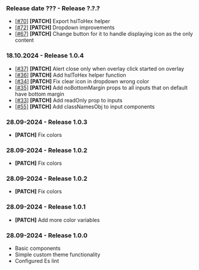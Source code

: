 ### Release date ??? - Release ?.?.?

-   [[#70]](https://github.com/Marcin-Migdal/m-component-library/issues/70) **[PATCH]** Export hslToHex helper
-   [[#72]](https://github.com/Marcin-Migdal/m-component-library/issues/72) **[PATCH]** Dropdown improvements
-   [[#67]](https://github.com/Marcin-Migdal/m-component-library/issues/67) **[PATCH]** Change button for it to handle displaying icon as the only content

### 18.10.2024 - Release 1.0.4

-   [[#37]](https://github.com/Marcin-Migdal/m-component-library/issues/37) **[PATCH]** Alert close only when overlay click started on overlay
-   [[#36]](https://github.com/Marcin-Migdal/m-component-library/issues/36) **[PATCH]** Add hslToHex helper function
-   [[#34]](https://github.com/Marcin-Migdal/m-component-library/issues/34) **[PATCH]** Fix clear icon in dropdown wrong color
-   [[#35]](https://github.com/Marcin-Migdal/m-component-library/issues/35) **[PATCH]** Add noBottomMargin props to all inputs that on default have bottom margin
-   [[#33]](https://github.com/Marcin-Migdal/m-component-library/issues/33) **[PATCH]** Add readOnly prop to inputs
-   [[#55]](https://github.com/Marcin-Migdal/m-component-library/issues/55) **[PATCH]** Add classNamesObj to input components

### 28.09-2024 - Release 1.0.3

-   **[PATCH]** Fix colors

### 28.09-2024 - Release 1.0.2

-   **[PATCH]** Fix colors

### 28.09-2024 - Release 1.0.2

-   **[PATCH]** Fix colors

### 28.09-2024 - Release 1.0.1

-   **[PATCH]** Add more color variables

### 28.09-2024 - Release 1.0.0

-   Basic components
-   Simple custom theme functionality
-   Configured Es lint

